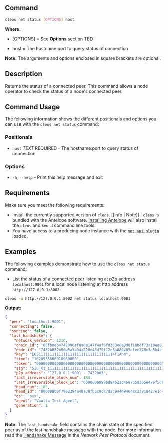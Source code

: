 ## Command
```sh
cleos net status [OPTIONS] host
```

**Where:**
* [OPTIONS] = See **Options** section TBD

[//]: # ( THIS IS A COMMENT LINK BELOW IS BROKEN )  
[//]: # (in the **Command Usage** command-usage section below.)  

* host = The hostname:port to query status of connection

**Note:** The arguments and options enclosed in square brackets are optional.

## Description
Returns the status of a connected peer. This command allows a node operator to check the status of a node's connected peer.

## Command Usage
The following information shows the different positionals and options you can use with the `cleos net status` command:

### Positionals
* `host` _TEXT_ REQUIRED - The hostname:port to query status of connection

### Options
* `-h,--help` - Print this help message and exit

## Requirements
Make sure you meet the following requirements:

* Install the currently supported version of `cleos`.
[[info | Note]]
| `cleos` is bundled with the Antelope software. [Installing Antelope](../../../00_install/index.md) will also install the `cleos` and `keosd` command line tools.
* You have access to a producing node instance with the [`net_api_plugin`](../../../01_nodeos/03_plugins/net_api_plugin/index.md) loaded.

## Examples
The following examples demonstrate how to use the `cleos net status` command:

* List the status of a connected peer listening at p2p address `localhost:9001` for a local node listening at http address `http://127.0.0.1:8002`:

```sh
cleos -u http://127.0.0.1:8002 net status localhost:9001
```
**Output:**
```json
{
  "peer": "localhost:9001",
  "connecting": false,
  "syncing": false,
  "last_handshake": {
    "network_version": 1210,
    "chain_id": "60fb0eb4742886af8a0e147f4af6fd363e8e8d8f18bdf73a10ee0134fec1c551",
    "node_id": "7432b032b50a5a3b04a220c48d75f12e5a089405dfee578c3e5b4cf46865e86e",
    "key": "EOS1111111111111111111111111111111114T1Anm",
    "time": "1620935866018960000",
    "token": "0000000000000000000000000000000000000000000000000000000000000000",
    "sig": "SIG_K1_111111111111111111111111111111111111111111111111111111111111111116uk5ne",
    "p2p_address": "127.0.0.1:9001 - 7432b03",
    "last_irreversible_block_num": 184,
    "last_irreversible_block_id": "000000b899bd9462ac4697b5d265e47ef5d88d5a66a24a1c2d37de7974fe32f5",
    "head_num": 185,
    "head_id": "000000b9f79e2394a48738fb3c8c87dac944094648c23818427e1d44375b6034",
    "os": "osx",
    "agent": "Vaulta Test Agent",
    "generation": 1
  }
}
```

**Note:** The `last_handshake` field contains the chain state of the specified peer as of the last handshake message with the node. For more information read the [Handshake Message](/protocol-guides/03_network_peer_protocol.md#421-handshake-message) in the *Network Peer Protocol* document.
